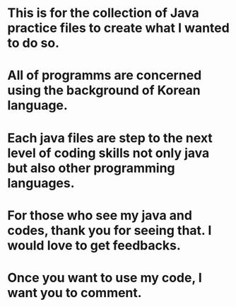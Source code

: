 # This is for the collection of Java practice files to create what I wanted to do so.
# All of programms are concerned using the background of Korean language.
# Each java files are step to the next level of coding skills not only java but also other programming languages.

# For those who see my java and codes, thank you for seeing that. I would love to get feedbacks.
# Once you want to use my code, I want you to comment.
